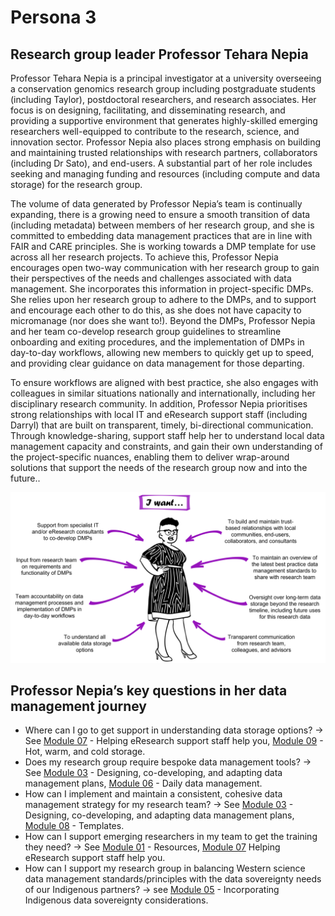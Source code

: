 # Persona 3

## Research group leader Professor Tehara Nepia

Professor Tehara Nepia is a principal investigator at a university overseeing a conservation genomics research group including postgraduate students (including Taylor), postdoctoral researchers, and research associates. Her focus is on designing, facilitating, and disseminating research, and providing a supportive environment that generates highly-skilled emerging researchers well-equipped to contribute to the research, science, and innovation sector. Professor Nepia also places strong emphasis on building and maintaining trusted relationships with research partners, collaborators (including Dr Sato), and end-users. A substantial part of her role includes seeking and managing funding and resources (including compute and data storage) for the research group. 

The volume of data generated by Professor Nepia’s team is continually expanding, there is a growing need to ensure a smooth transition of data (including metadata) between members of her research group, and she is committed to embedding data management practices that are in line with FAIR and CARE principles. She is working towards a DMP template for use across all her research projects. To achieve this, Professor Nepia encourages open two-way communication with her research group to gain their perspectives of the needs and challenges associated with data management. She incorporates this information in project-specific DMPs. She relies upon her research group to adhere to the DMPs, and to support and encourage each other to do this, as she does not have capacity to micromanage (nor does she want to!). Beyond the DMPs, Professor Nepia and her team co-develop research group guidelines to streamline onboarding and exiting procedures, and the implementation of DMPs in day-to-day workflows, allowing new members to quickly get up to speed, and providing clear guidance on data management for those departing. 

To ensure workflows are aligned with best practice, she also engages with colleagues in similar situations nationally and internationally, including her disciplinary research community. In addition, Professor Nepia prioritises strong relationships with local IT and eResearch support staff (including Darryl) that are built on transparent, timely, bi-directional communication. Through knowledge-sharing, support staff help her to understand local data management capacity and constraints, and gain their own understanding of the project-specific nuances, enabling them to deliver wrap-around solutions that support the needs of the research group now and into the future.. 

![Professor Tehara Nepia](../figures/Scenario3-v4.png)

## Professor Nepia’s key questions in her data management journey

* Where can I go to get support in understanding data storage options? -> See [Module 07](https://genomicsaotearoa.github.io/data-management-resources/modules/module07/) - Helping eResearch support staff help you, [Module 09](https://genomicsaotearoa.github.io/data-management-resources/modules/module09/) - Hot, warm, and cold storage.
* Does my research group require bespoke data management tools? -> See [Module 03](https://genomicsaotearoa.github.io/data-management-resources/modules/module03/) - Designing, co-developing, and adapting data management plans, [Module 06](https://genomicsaotearoa.github.io/data-management-resources/modules/module06/) - Daily data management.
* How can I implement and maintain a consistent, cohesive data management strategy for my research team? -> See [Module 03](https://genomicsaotearoa.github.io/data-management-resources/modules/module03/) - Designing, co-developing, and adapting data management plans, [Module 08](https://genomicsaotearoa.github.io/data-management-resources/modules/module08/) - Templates.
* How can I support emerging researchers in my team to get the training they need? -> See [Module 01](https://genomicsaotearoa.github.io/data-management-resources/modules/module01/) - Resources, [Module 07](https://genomicsaotearoa.github.io/data-management-resources/modules/module07/) Helping eResearch support staff help you.
* How can I support my research group in balancing Western science data management standards/principles with the data sovereignty needs of our Indigenous partners? -> see [Module 05](https://genomicsaotearoa.github.io/data-management-resources/modules/module05/) - Incorporating Indigenous data sovereignty considerations.

